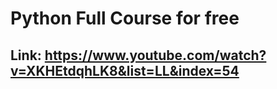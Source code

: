 # Python Full Course for free 
## Link: https://www.youtube.com/watch?v=XKHEtdqhLK8&list=LL&index=54